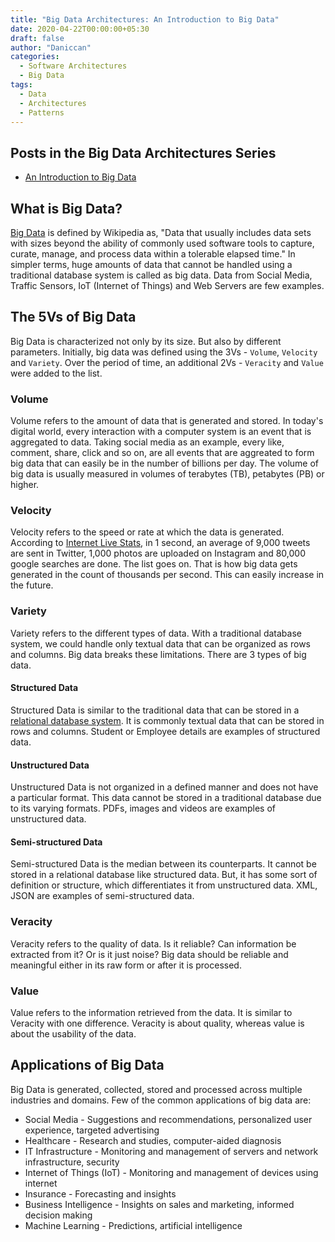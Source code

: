 ```yaml
---
title: "Big Data Architectures: An Introduction to Big Data"
date: 2020-04-22T00:00:00+05:30
draft: false
author: "Daniccan"
categories:
  - Software Architectures
  - Big Data
tags:
  - Data
  - Architectures
  - Patterns
---
```


## Posts in the Big Data Architectures Series

* [An Introduction to Big Data](.)

## What is Big Data?

[Big Data](https://en.wikipedia.org/wiki/Big_data#Definition) is defined by Wikipedia as, "Data that usually includes data sets with sizes beyond the ability of commonly used software tools to capture, curate, manage, and process data within a tolerable elapsed time." In simpler terms, huge amounts of data that cannot be handled using a traditional database system is called as big data. Data from Social Media, Traffic Sensors, IoT (Internet of Things) and Web Servers are few examples.

## The 5Vs of Big Data

Big Data is characterized not only by its size. But also by different parameters. Initially, big data was defined using the 3Vs - `Volume`, `Velocity` and `Variety`. Over the period of time, an additional 2Vs - `Veracity` and `Value` were added to the list. 

### Volume

Volume refers to the amount of data that is generated and stored. In today's digital world, every interaction with a computer system is an event that is aggregated to data. Taking social media as an example, every like, comment, share, click and so on, are all events that are aggreated to form big data that can easily be in the number of billions per day. The volume of big data is usually measured in volumes of terabytes (TB), petabytes (PB) or higher.

### Velocity

Velocity refers to the speed or rate at which the data is generated. According to [Internet Live Stats](https://www.internetlivestats.com/one-second/), in 1 second, an average of 9,000 tweets are sent in Twitter, 1,000 photos are uploaded on Instagram and 80,000 google searches are done. The list goes on. That is how big data gets generated in the count of thousands per second. This can easily increase in the future.

### Variety

Variety refers to the different types of data. With a traditional database system, we could handle only textual data that can be organized as rows and columns. Big data breaks these limitations. There are 3 types of big data.

#### Structured Data

Structured Data is similar to the traditional data that can be stored in a [relational database system](https://en.wikipedia.org/wiki/Relational_database#RDBMS). It is commonly textual data that can be stored in rows and columns. Student or Employee details are examples of structured data.

#### Unstructured Data

Unstructured Data is not organized in a defined manner and does not have a particular format. This data cannot be stored in a traditional database due to its varying formats. PDFs, images and videos are examples of unstructured data.

#### Semi-structured Data

Semi-structured Data is the median between its counterparts. It cannot be stored in a relational database like structured data. But, it has some sort of definition or structure, which differentiates it from unstructured data. XML, JSON are examples of semi-structured data.

### Veracity

Veracity refers to the quality of data. Is it reliable? Can information be extracted from it? Or is it just noise? Big data should be reliable and meaningful either in its raw form or after it is processed.

### Value

Value refers to the information retrieved from the data. It is similar to Veracity with one difference. Veracity is about quality, whereas value is about the usability of the data.

## Applications of Big Data

Big Data is generated, collected, stored and processed across multiple industries and domains. Few of the common applications of big data are:

* Social Media - Suggestions and recommendations, personalized user experience, targeted advertising
* Healthcare - Research and studies, computer-aided diagnosis
* IT Infrastructure - Monitoring and management of servers and network infrastructure, security
* Internet of Things (IoT) - Monitoring and management of devices using internet
* Insurance - Forecasting and insights
* Business Intelligence - Insights on sales and marketing, informed decision making
* Machine Learning - Predictions, artificial intelligence
